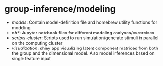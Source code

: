 # group-inference/modeling

* *models*: Contain model-definition file and homebrew utility functions for modeling
* *nb\**: Jupyter notebook files for different modeling analyses/excercises
* *scripts-cluster*: Scripts used to run simulation/generate stimuli in parallel on the computing cluster
* *visualization*: shiny app visualizing latent component matrices from both the group and the dimensional model. Also model inferences based on single feature input

